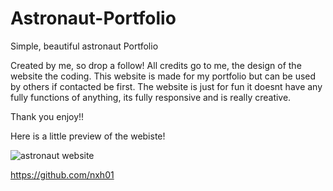 # Astronaut-Portfolio
Simple, beautiful astronaut Portfolio

Created by me, so drop a follow!
All credits go to me, the design of the website the coding.
This website is made for my portfolio but can be used by others if contacted be first.
The website is just for fun it doesnt have any fully functions of anything, its fully responsive and is really creative.

Thank you enjoy!!

Here is a little preview of the webiste!

![astronaut website](https://user-images.githubusercontent.com/80894732/148141377-1fdb0de8-ec86-4d8a-809b-625857f65c88.png)


https://github.com/nxh01

